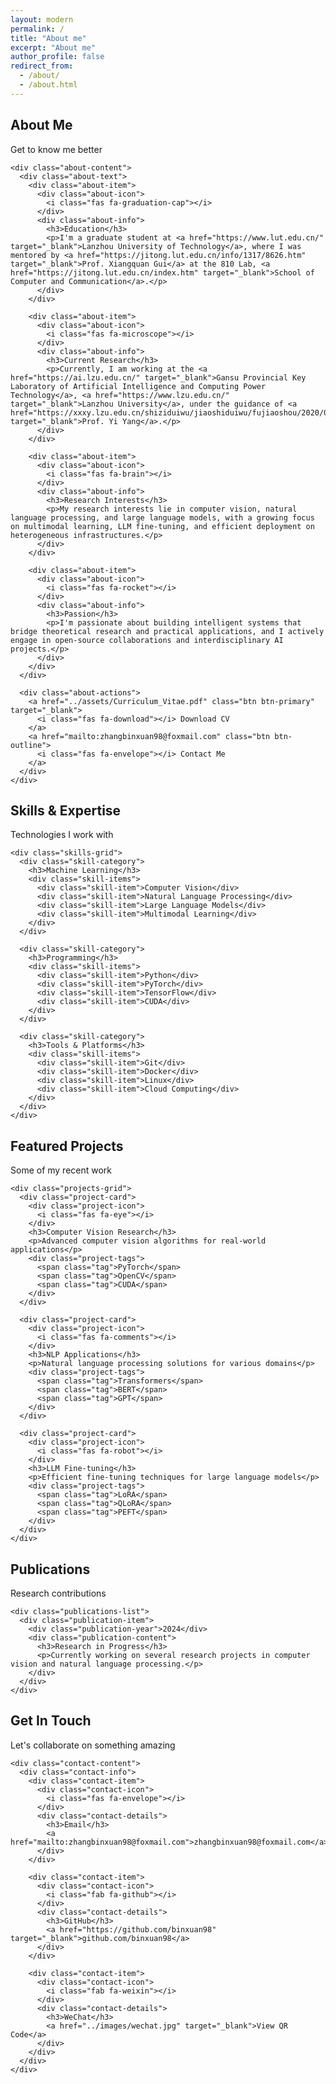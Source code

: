 ```yaml
---
layout: modern
permalink: /
title: "About me"
excerpt: "About me"
author_profile: false
redirect_from: 
  - /about/
  - /about.html
---
```



<!-- About Section -->
<section id="about" class="section about-section">
  <div class="container">
    <div class="section-header">
      <h2 class="section-title">About Me</h2>
      <div class="section-subtitle">Get to know me better</div>
    </div>
    
    <div class="about-content">
      <div class="about-text">
        <div class="about-item">
          <div class="about-icon">
            <i class="fas fa-graduation-cap"></i>
          </div>
          <div class="about-info">
            <h3>Education</h3>
            <p>I'm a graduate student at <a href="https://www.lut.edu.cn/" target="_blank">Lanzhou University of Technology</a>, where I was mentored by <a href="https://jitong.lut.edu.cn/info/1317/8626.htm" target="_blank">Prof. Xiangquan Gui</a> at the 810 Lab, <a href="https://jitong.lut.edu.cn/index.htm" target="_blank">School of Computer and Communication</a>.</p>
          </div>
        </div>
        
        <div class="about-item">
          <div class="about-icon">
            <i class="fas fa-microscope"></i>
          </div>
          <div class="about-info">
            <h3>Current Research</h3>
            <p>Currently, I am working at the <a href="https://ai.lzu.edu.cn/" target="_blank">Gansu Provincial Key Laboratory of Artificial Intelligence and Computing Power Technology</a>, <a href="https://www.lzu.edu.cn/" target="_blank">Lanzhou University</a>, under the guidance of <a href="https://xxxy.lzu.edu.cn/shiziduiwu/jiaoshiduiwu/fujiaoshou/2020/0920/132781.html" target="_blank">Prof. Yi Yang</a>.</p>
          </div>
        </div>
        
        <div class="about-item">
          <div class="about-icon">
            <i class="fas fa-brain"></i>
          </div>
          <div class="about-info">
            <h3>Research Interests</h3>
            <p>My research interests lie in computer vision, natural language processing, and large language models, with a growing focus on multimodal learning, LLM fine-tuning, and efficient deployment on heterogeneous infrastructures.</p>
          </div>
        </div>
        
        <div class="about-item">
          <div class="about-icon">
            <i class="fas fa-rocket"></i>
          </div>
          <div class="about-info">
            <h3>Passion</h3>
            <p>I'm passionate about building intelligent systems that bridge theoretical research and practical applications, and I actively engage in open-source collaborations and interdisciplinary AI projects.</p>
          </div>
        </div>
      </div>
      
      <div class="about-actions">
        <a href="../assets/Curriculum_Vitae.pdf" class="btn btn-primary" target="_blank">
          <i class="fas fa-download"></i> Download CV
        </a>
        <a href="mailto:zhangbinxuan98@foxmail.com" class="btn btn-outline">
          <i class="fas fa-envelope"></i> Contact Me
        </a>
      </div>
    </div>
  </div>
</section>

<!-- Skills Section -->
<section id="skills" class="section skills-section">
  <div class="container">
    <div class="section-header">
      <h2 class="section-title">Skills & Expertise</h2>
      <div class="section-subtitle">Technologies I work with</div>
    </div>
    
    <div class="skills-grid">
      <div class="skill-category">
        <h3>Machine Learning</h3>
        <div class="skill-items">
          <div class="skill-item">Computer Vision</div>
          <div class="skill-item">Natural Language Processing</div>
          <div class="skill-item">Large Language Models</div>
          <div class="skill-item">Multimodal Learning</div>
        </div>
      </div>
      
      <div class="skill-category">
        <h3>Programming</h3>
        <div class="skill-items">
          <div class="skill-item">Python</div>
          <div class="skill-item">PyTorch</div>
          <div class="skill-item">TensorFlow</div>
          <div class="skill-item">CUDA</div>
        </div>
      </div>
      
      <div class="skill-category">
        <h3>Tools & Platforms</h3>
        <div class="skill-items">
          <div class="skill-item">Git</div>
          <div class="skill-item">Docker</div>
          <div class="skill-item">Linux</div>
          <div class="skill-item">Cloud Computing</div>
        </div>
      </div>
    </div>
  </div>
</section>

<!-- Projects Section -->
<section id="projects" class="section projects-section">
  <div class="container">
    <div class="section-header">
      <h2 class="section-title">Featured Projects</h2>
      <div class="section-subtitle">Some of my recent work</div>
    </div>
    
    <div class="projects-grid">
      <div class="project-card">
        <div class="project-icon">
          <i class="fas fa-eye"></i>
        </div>
        <h3>Computer Vision Research</h3>
        <p>Advanced computer vision algorithms for real-world applications</p>
        <div class="project-tags">
          <span class="tag">PyTorch</span>
          <span class="tag">OpenCV</span>
          <span class="tag">CUDA</span>
        </div>
      </div>
      
      <div class="project-card">
        <div class="project-icon">
          <i class="fas fa-comments"></i>
        </div>
        <h3>NLP Applications</h3>
        <p>Natural language processing solutions for various domains</p>
        <div class="project-tags">
          <span class="tag">Transformers</span>
          <span class="tag">BERT</span>
          <span class="tag">GPT</span>
        </div>
      </div>
      
      <div class="project-card">
        <div class="project-icon">
          <i class="fas fa-robot"></i>
        </div>
        <h3>LLM Fine-tuning</h3>
        <p>Efficient fine-tuning techniques for large language models</p>
        <div class="project-tags">
          <span class="tag">LoRA</span>
          <span class="tag">QLoRA</span>
          <span class="tag">PEFT</span>
        </div>
      </div>
    </div>
  </div>
</section>

<!-- Publications Section -->
<section id="publications" class="section publications-section">
  <div class="container">
    <div class="section-header">
      <h2 class="section-title">Publications</h2>
      <div class="section-subtitle">Research contributions</div>
    </div>
    
    <div class="publications-list">
      <div class="publication-item">
        <div class="publication-year">2024</div>
        <div class="publication-content">
          <h3>Research in Progress</h3>
          <p>Currently working on several research projects in computer vision and natural language processing.</p>
        </div>
      </div>
    </div>
  </div>
</section>

<!-- Contact Section -->
<section id="contact" class="section contact-section">
  <div class="container">
    <div class="section-header">
      <h2 class="section-title">Get In Touch</h2>
      <div class="section-subtitle">Let's collaborate on something amazing</div>
    </div>
    
    <div class="contact-content">
      <div class="contact-info">
        <div class="contact-item">
          <div class="contact-icon">
            <i class="fas fa-envelope"></i>
          </div>
          <div class="contact-details">
            <h3>Email</h3>
            <a href="mailto:zhangbinxuan98@foxmail.com">zhangbinxuan98@foxmail.com</a>
          </div>
        </div>
        
        <div class="contact-item">
          <div class="contact-icon">
            <i class="fab fa-github"></i>
          </div>
          <div class="contact-details">
            <h3>GitHub</h3>
            <a href="https://github.com/binxuan98" target="_blank">github.com/binxuan98</a>
          </div>
        </div>
        
        <div class="contact-item">
          <div class="contact-icon">
            <i class="fab fa-weixin"></i>
          </div>
          <div class="contact-details">
            <h3>WeChat</h3>
            <a href="../images/wechat.jpg" target="_blank">View QR Code</a>
          </div>
        </div>
      </div>
    </div>
  </div>
</section>


